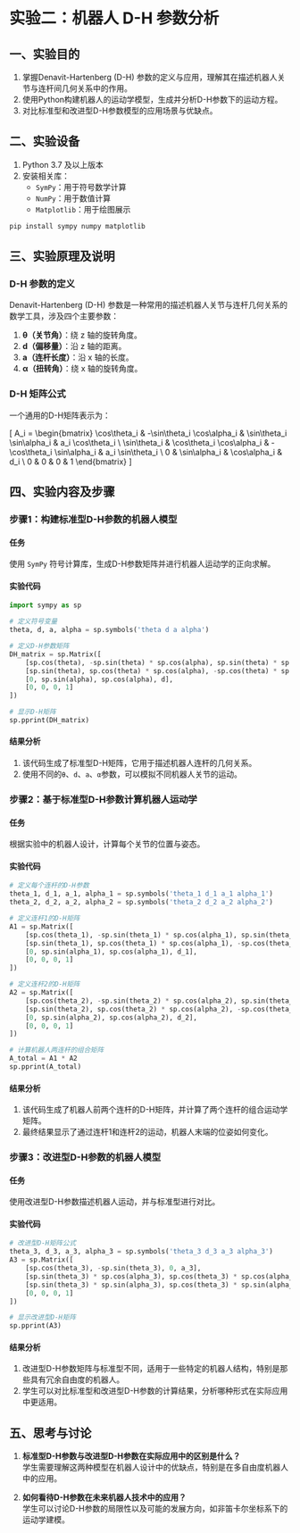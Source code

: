 # 实验二：机器人 D-H 参数分析

## 一、实验目的

1. 掌握Denavit-Hartenberg (D-H) 参数的定义与应用，理解其在描述机器人关节与连杆间几何关系中的作用。
2. 使用Python构建机器人的运动学模型，生成并分析D-H参数下的运动方程。
3. 对比标准型和改进型D-H参数模型的应用场景与优缺点。

## 二、实验设备

1. Python 3.7 及以上版本
2. 安装相关库：
   - `SymPy`：用于符号数学计算
   - `NumPy`：用于数值计算
   - `Matplotlib`：用于绘图展示

```bash
pip install sympy numpy matplotlib
```

## 三、实验原理及说明

### D-H 参数的定义

Denavit-Hartenberg (D-H) 参数是一种常用的描述机器人关节与连杆几何关系的数学工具，涉及四个主要参数：

1. **θ（关节角）**：绕 z 轴的旋转角度。
2. **d（偏移量）**：沿 z 轴的距离。
3. **a（连杆长度）**：沿 x 轴的长度。
4. **α（扭转角）**：绕 x 轴的旋转角度。

### D-H 矩阵公式

一个通用的D-H矩阵表示为：

\[
A_i = \begin{bmatrix}
\cos\theta_i & -\sin\theta_i \cos\alpha_i & \sin\theta_i \sin\alpha_i & a_i \cos\theta_i \\
\sin\theta_i & \cos\theta_i \cos\alpha_i & -\cos\theta_i \sin\alpha_i & a_i \sin\theta_i \\
0 & \sin\alpha_i & \cos\alpha_i & d_i \\
0 & 0 & 0 & 1
\end{bmatrix}
\]

## 四、实验内容及步骤

### 步骤1：构建标准型D-H参数的机器人模型

#### 任务

使用 `SymPy` 符号计算库，生成D-H参数矩阵并进行机器人运动学的正向求解。

#### 实验代码

```python
import sympy as sp

# 定义符号变量
theta, d, a, alpha = sp.symbols('theta d a alpha')

# 定义D-H参数矩阵
DH_matrix = sp.Matrix([
    [sp.cos(theta), -sp.sin(theta) * sp.cos(alpha), sp.sin(theta) * sp.sin(alpha), a * sp.cos(theta)],
    [sp.sin(theta), sp.cos(theta) * sp.cos(alpha), -sp.cos(theta) * sp.sin(alpha), a * sp.sin(theta)],
    [0, sp.sin(alpha), sp.cos(alpha), d],
    [0, 0, 0, 1]
])

# 显示D-H矩阵
sp.pprint(DH_matrix)
```

#### 结果分析

1. 该代码生成了标准型D-H矩阵，它用于描述机器人连杆的几何关系。
2. 使用不同的`θ`、`d`、`a`、`α`参数，可以模拟不同机器人关节的运动。

### 步骤2：基于标准型D-H参数计算机器人运动学

#### 任务

根据实验中的机器人设计，计算每个关节的位置与姿态。

#### 实验代码

```python
# 定义每个连杆的D-H参数
theta_1, d_1, a_1, alpha_1 = sp.symbols('theta_1 d_1 a_1 alpha_1')
theta_2, d_2, a_2, alpha_2 = sp.symbols('theta_2 d_2 a_2 alpha_2')

# 定义连杆1的D-H矩阵
A1 = sp.Matrix([
    [sp.cos(theta_1), -sp.sin(theta_1) * sp.cos(alpha_1), sp.sin(theta_1) * sp.sin(alpha_1), a_1 * sp.cos(theta_1)],
    [sp.sin(theta_1), sp.cos(theta_1) * sp.cos(alpha_1), -sp.cos(theta_1) * sp.sin(alpha_1), a_1 * sp.sin(theta_1)],
    [0, sp.sin(alpha_1), sp.cos(alpha_1), d_1],
    [0, 0, 0, 1]
])

# 定义连杆2的D-H矩阵
A2 = sp.Matrix([
    [sp.cos(theta_2), -sp.sin(theta_2) * sp.cos(alpha_2), sp.sin(theta_2) * sp.sin(alpha_2), a_2 * sp.cos(theta_2)],
    [sp.sin(theta_2), sp.cos(theta_2) * sp.cos(alpha_2), -sp.cos(theta_2) * sp.sin(alpha_2), a_2 * sp.sin(theta_2)],
    [0, sp.sin(alpha_2), sp.cos(alpha_2), d_2],
    [0, 0, 0, 1]
])

# 计算机器人两连杆的组合矩阵
A_total = A1 * A2
sp.pprint(A_total)
```

#### 结果分析

1. 该代码生成了机器人前两个连杆的D-H矩阵，并计算了两个连杆的组合运动学矩阵。
2. 最终结果显示了通过连杆1和连杆2的运动，机器人末端的位姿如何变化。

### 步骤3：改进型D-H参数的机器人模型

#### 任务

使用改进型D-H参数描述机器人运动，并与标准型进行对比。

#### 实验代码

```python
# 改进型D-H矩阵公式
theta_3, d_3, a_3, alpha_3 = sp.symbols('theta_3 d_3 a_3 alpha_3')
A3 = sp.Matrix([
    [sp.cos(theta_3), -sp.sin(theta_3), 0, a_3],
    [sp.sin(theta_3) * sp.cos(alpha_3), sp.cos(theta_3) * sp.cos(alpha_3), -sp.sin(alpha_3), -sp.sin(alpha_3) * d_3],
    [sp.sin(theta_3) * sp.sin(alpha_3), sp.cos(theta_3) * sp.sin(alpha_3), sp.cos(alpha_3), sp.cos(alpha_3) * d_3],
    [0, 0, 0, 1]
])

# 显示改进型D-H矩阵
sp.pprint(A3)
```

#### 结果分析

1. 改进型D-H参数矩阵与标准型不同，适用于一些特定的机器人结构，特别是那些具有冗余自由度的机器人。
2. 学生可以对比标准型和改进型D-H参数的计算结果，分析哪种形式在实际应用中更适用。

## 五、思考与讨论

1. **标准型D-H参数与改进型D-H参数在实际应用中的区别是什么？**  
   学生需要理解这两种模型在机器人设计中的优缺点，特别是在多自由度机器人中的应用。

2. **如何看待D-H参数在未来机器人技术中的应用？**  
   学生可以讨论D-H参数的局限性以及可能的发展方向，如非笛卡尔坐标系下的运动学建模。
